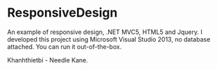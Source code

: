 # ResponsiveDesign

An example of responsive design, .NET MVC5, HTML5 and Jquery. 
I developed this project using Microsoft Visual Studio 2013, no database attached. 
You can run it out-of-the-box.

Khanhthietbi - Needle Kane.
